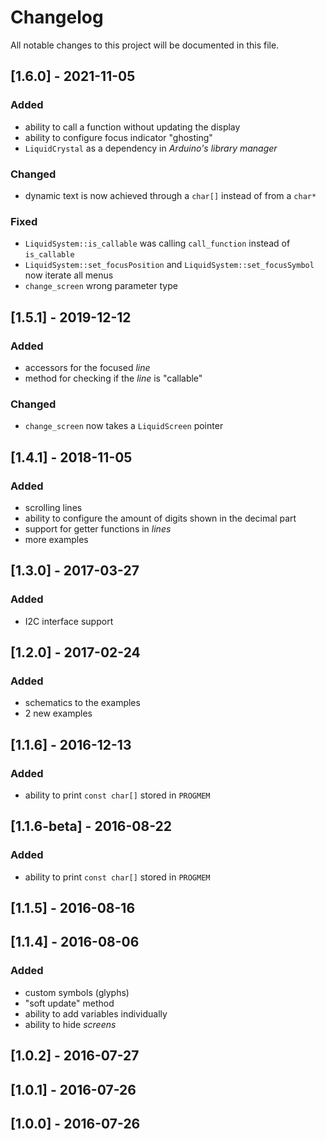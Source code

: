 # Changelog
All notable changes to this project will be documented in this file.


<!--
[x.y.z] - YYYY-MM-DD
### Added (for new features)
### Changed (for changes in existing functionality)
### Deprecated (for once-stable features removed in upcoming releases)
### Removed (for deprecated features removed in this release)
### Fixed (for any bug fixes)
### Security (to invite users to upgrade in case of vulnerabilities)
-->

<!-- ## [Unreleased] -->

## [1.6.0] - 2021-11-05
### Added
 - ability to call a function without updating the display
 - ability to configure focus indicator "ghosting"
 - `LiquidCrystal` as a dependency in *Arduino's library manager*
### Changed
 - dynamic text is now achieved through a `char[]` instead of from a `char*`
### Fixed
 - `LiquidSystem::is_callable` was calling `call_function` instead of `is_callable`
 - `LiquidSystem::set_focusPosition` and `LiquidSystem::set_focusSymbol` now iterate all menus
 - `change_screen` wrong parameter type

## [1.5.1] - 2019-12-12
### Added
 - accessors for the focused *line*
 - method for checking if the *line* is "callable"
### Changed
 - `change_screen` now takes a `LiquidScreen` pointer

## [1.4.1] - 2018-11-05
### Added
 - scrolling lines
 - ability to configure the amount of digits shown in the decimal part
 - support for getter functions in *lines*
 - more examples

## [1.3.0] - 2017-03-27
### Added
 - I2C interface support

## [1.2.0] - 2017-02-24
### Added
 - schematics to the examples
 - 2 new examples

## [1.1.6] - 2016-12-13
### Added
 - ability to print `const char[]` stored in `PROGMEM`

## [1.1.6-beta] - 2016-08-22
### Added
 - ability to print `const char[]` stored in `PROGMEM`

## [1.1.5] - 2016-08-16

## [1.1.4] - 2016-08-06
### Added
 - custom symbols (glyphs)
 - "soft update" method
 - ability to add variables individually
 - ability to hide *screens*

## [1.0.2] - 2016-07-27

## [1.0.1] - 2016-07-26

## [1.0.0] - 2016-07-26
